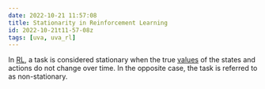 ```yaml
---
date: 2022-10-21 11:57:08
title: Stationarity in Reinforcement Learning
id: 2022-10-21t11-57-08z
tags: [uva, uva_rl]
---
```


In [RL](./2022-10-20t15-15-55z.md), a task is considered stationary when the
true [values](./2022-10-21t10-45-34z.md) of the states and actions do not change
over time. In the opposite case, the task is referred to as non-stationary.
